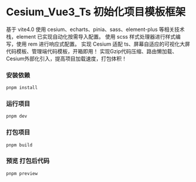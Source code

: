 # Cesium_Vue3_Ts 初始化项目模板框架

基于 vite4.0
使用 cesium、echarts、pinia、sass、element-plus 等相关技术栈，element 已实现自动化按需导入配置。
使用 scss 样式处理器进行样式编写，使用 rem 进行响应式配置。
实现 Cesium 适配 ts、屏幕自适应的可视化大屏代码模板、管理端代码模板，开箱即用！
实现Gzip代码压缩、路由懒加载、Cesium外部化引入，提高项目加载速度，打包体积！

### 安装依赖

```sh
pnpm install
```

### 运行项目

```sh
pnpm dev
```

### 打包项目

```sh
pnpm build
```

### 预览 打包后代码

```sh
pnpm preview
```
